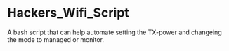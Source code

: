 # Hackers_Wifi_Script
A bash script that can help automate setting the TX-power and changeing the mode to managed or monitor. 
